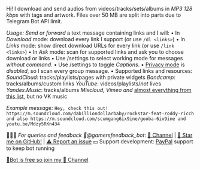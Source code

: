 Hi! I download and send audios from videos/tracks/sets/albums in *MP3 128 kbps* with tags and artwork. Files over 50 MB are split into parts due to Telegram Bot API limit.

*Usage:*
_Send or forward_ a text message containing links and I will:
• In *Download* mode: download every link I support (or use `/dl <links>`)
• In *Links* mode: show direct download URLs for every link (or use `/link <links>`)
• In *Ask* mode: scan for supported links and ask you to choose download or links
• Use /settings to select working mode for messages *without command*.
• Use /settings to toggle *Captions*.
• [Privacy mode](https://core.telegram.org/bots#privacy-mode) is _disabled_, so I scan every group message.
• Supported links and resources:
*SoundCloud*: tracks/playlists/pages with private widgets
*Bandcamp*: tracks/albums/custom links
*YouTube*: videos/playlists/_not_ lives
*Yandex.Music*: tracks/albums
*Mixcloud, Vimeo and* [almost everything from this list](https://ytdl-org.github.io/youtube-dl/supportedsites.html), but no VK music

*Example message:*
`Hey, check this out! https://m.soundcloud.com/dabilliondollarbaby/rockstar-feat-roddy-ricch and also https://m.soundcloud.com/scumgang6ix9ine/gooba-6ix9ine and youtu.be/Mdzy5RKn434`

👨🏻‍💻 *For queries and feedback 📲@gamersfeedback_bot*:
[📲 Channel](https://t.me/joinchat/AAAAAFeyvCxJDShNFQb6LQ) | 
[🌟 Star me on GitHub!](https://github.com/denistravis) | [⚠️ Report an issue](https://github.com/gpchelkin/scdlbot/issues)
💵 Support development:
[PayPal](https://paypal.me/denistravis?locale.x=en_US) support to keep bot running

[🙂Bot is free so join my 📲 Channel](https://t.me/joinchat/AAAAAFeyvCxJDShNFQb6LQ)
